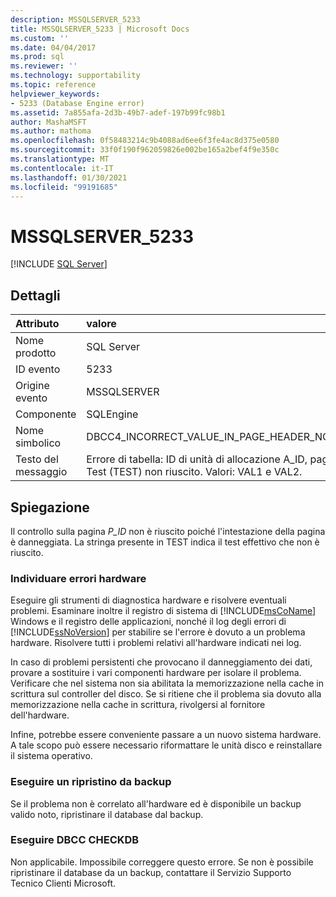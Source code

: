 ```yaml
---
description: MSSQLSERVER_5233
title: MSSQLSERVER_5233 | Microsoft Docs
ms.custom: ''
ms.date: 04/04/2017
ms.prod: sql
ms.reviewer: ''
ms.technology: supportability
ms.topic: reference
helpviewer_keywords:
- 5233 (Database Engine error)
ms.assetid: 7a855afa-2d3b-49b7-adef-197b99fc98b1
author: MashaMSFT
ms.author: mathoma
ms.openlocfilehash: 0f58483214c9b4088ad6ee6f3fe4ac8d375e0580
ms.sourcegitcommit: 33f0f190f962059826e002be165a2bef4f9e350c
ms.translationtype: MT
ms.contentlocale: it-IT
ms.lasthandoff: 01/30/2021
ms.locfileid: "99191685"
---
```

# <a name="mssqlserver_5233"></a>MSSQLSERVER_5233
 [!INCLUDE [SQL Server](../../includes/applies-to-version/sqlserver.md)]
  
## <a name="details"></a>Dettagli  
  
| Attributo | valore |  
| :-------- | :---- |  
|Nome prodotto|SQL Server|  
|ID evento|5233|  
|Origine evento|MSSQLSERVER|  
|Componente|SQLEngine|  
|Nome simbolico|DBCC4_INCORRECT_VALUE_IN_PAGE_HEADER_NO_METADATA|  
|Testo del messaggio|Errore di tabella: ID di unità di allocazione A_ID, pagina P_ID. Test (TEST) non riuscito. Valori: VAL1 e VAL2.|  
  
## <a name="explanation"></a>Spiegazione  
Il controllo sulla pagina *P_ID* non è riuscito poiché l'intestazione della pagina è danneggiata. La stringa presente in TEST indica il test effettivo che non è riuscito.  
  
### <a name="look-for-hardware-failure"></a>Individuare errori hardware  
Eseguire gli strumenti di diagnostica hardware e risolvere eventuali problemi. Esaminare inoltre il registro di sistema di [!INCLUDE[msCoName](../../includes/msconame-md.md)] Windows e il registro delle applicazioni, nonché il log degli errori di [!INCLUDE[ssNoVersion](../../includes/ssnoversion-md.md)] per stabilire se l'errore è dovuto a un problema hardware. Risolvere tutti i problemi relativi all'hardware indicati nei log.  
  
In caso di problemi persistenti che provocano il danneggiamento dei dati, provare a sostituire i vari componenti hardware per isolare il problema. Verificare che nel sistema non sia abilitata la memorizzazione nella cache in scrittura sul controller del disco. Se si ritiene che il problema sia dovuto alla memorizzazione nella cache in scrittura, rivolgersi al fornitore dell'hardware.  
  
Infine, potrebbe essere conveniente passare a un nuovo sistema hardware. A tale scopo può essere necessario riformattare le unità disco e reinstallare il sistema operativo.  
  
### <a name="restore-from-backup"></a>Eseguire un ripristino da backup  
Se il problema non è correlato all'hardware ed è disponibile un backup valido noto, ripristinare il database dal backup.  
  
### <a name="run-dbcc-checkdb"></a>Eseguire DBCC CHECKDB  
Non applicabile. Impossibile correggere questo errore. Se non è possibile ripristinare il database da un backup, contattare il Servizio Supporto Tecnico Clienti Microsoft.  
  
